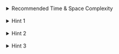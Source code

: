 <br>
<details class="hint-accordion">  
    <summary>Recommended Time & Space Complexity</summary>
    <p>
    You should aim for a solution with <code>O(n)</code> time and <code>O(1)</code> space, where <code>n</code> is the maximum of the lengths of the two strings.
    </p>
</details>

<br>
<details class="hint-accordion">  
    <summary>Hint 1</summary>
    <p>
    A brute force solution would be to check every substring of <code>s2</code> with <code>s1</code> by sorting <code>s1</code> as well as the substring of <code>s2</code>. This would be an <code>O(n^2)</code> solution. Can you think of a better way? Maybe we can use the freqency of the characters of both the strings as we did in checking anagrams.
    </p>
</details>

<br>
<details class="hint-accordion">  
    <summary>Hint 2</summary>
    <p>
    We return false if the length of <code>s1</code> is greater than the length of <code>s2</code>. To count the frequency of each character in a string, we can simply use an array of size <code>O(26)</code>, since the character set consists of <code>a</code> through <code>z</code> (<code>26</code> continuous characters). Which algorithm can we use now?
    </p>
</details>

<br>
<details class="hint-accordion">  
    <summary>Hint 3</summary>
    <p>
    We use a sliding window approach on <code>s2</code> with a fixed window size equal to the length of <code>s1</code>. To track the current window, we maintain a running frequency count of characters in <code>s2</code>. This frequency count represents the characters in the current window. At each step, if the frequency count matches that of <code>s1</code>, we return <code>true</code>.
    </p>
</details>
